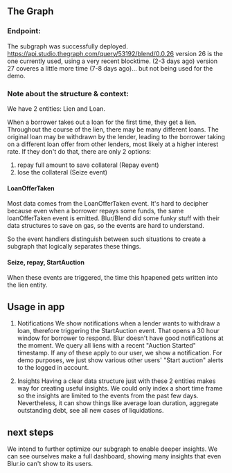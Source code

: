 ## The Graph

### Endpoint:
The subgraph was successfully deployed. 
https://api.studio.thegraph.com/query/53192/blend/0.0.26
version 26 is the one currently used, using a very recent blocktime.  (2-3 days ago)
version 27 coveres a little more time (7-8 days ago)... but not being used for the demo. 

### Note about the structure & context:
We have 2 entities: Lien and Loan. 

When a borrower takes out a loan for the first time, they get a lien. 
Throughout the course of the lien, there may be many different loans. 
The original loan may be withdrawn by the lender, leading to the borrower taking on a different loan offer from other lenders, most likely at a higher interest rate.
If they don't do that, there are only 2 options:
1. repay full amount to save collateral (Repay event)
2. lose the collateral (Seize event)

#### LoanOfferTaken
Most data comes from the LoanOfferTaken event. It's hard to decipher because even when a borrower repays some funds, the same loanOfferTaken event is emitted. 
Blur/Blend did some funky stuff with their data structures to save on gas, so the events are hard to understand.

So the event handlers distinguish between such situations to create a subgraph that logically separates these things. 

#### Seize, repay, StartAuction
When these events are triggered, the time this hpapened gets written into the lien entity.

## Usage in app

1. Notifications
We show notifications when a lender wants to withdraw a loan, therefore triggering the StartAuction event. That opens a 30 hour window for borrower to respond. 
Blur doesn't have good notifications at the moment. 
We query all liens with a recent "Auction Started" timestamp. 
If any of these apply to our user, we show a notification. 
For demo purposes, we just show various other users' "Start auction" alerts to the logged in account.

2. Insights
Having a clear data structure just with these 2 entities makes way for creating useful insights. 
We could only index a short time frame so the insights are limited to the events from the past few days. 
Nevertheless, it can show things like average loan duration, aggregate outstanding debt, see all new cases of liquidations. 


## next steps
We intend to further optimize our subgraph to enable deeper insights. 
We can see ourselves make a full dashboard, showing many insights that even Blur.io can't show to its users.

